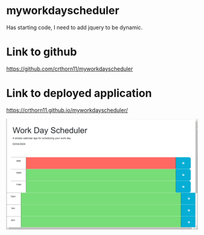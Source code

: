 # myworkdayscheduler
Has starting code, I need to add jquery to be dynamic. 

# Link to github
https://github.com/crthorn11/myworkdayscheduler

# Link to deployed application
https://crthorn11.github.io/myworkdayscheduler/



![alt text](./assets/img/2024-02-04.png)